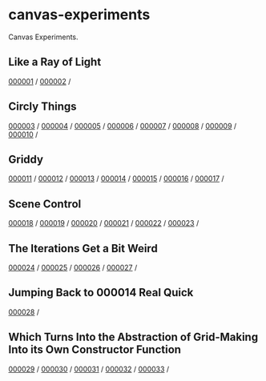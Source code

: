 # canvas-experiments

Canvas Experiments.

## Like a Ray of Light

[000001](./000001/) / 
[000002](./000002/) / 

## Circly Things

[000003](./000003/) / 
[000004](./000004/) / 
[000005](./000005/) / 
[000006](./000006/) / 
[000007](./000007/) / 
[000008](./000008/) / 
[000009](./000009/) / 
[000010](./000010/) / 

## Griddy

[000011](./000011/) / 
[000012](./000012/) / 
[000013](./000013/) / 
[000014](./000014/) / 
[000015](./000015/) / 
[000016](./000016/) / 
[000017](./000017/) / 

## Scene Control

[000018](./000018/) / 
[000019](./000019/) / 
[000020](./000020/) / 
[000021](./000021/) / 
[000022](./000022/) / 
[000023](./000023/) / 

## The Iterations Get a Bit Weird

[000024](./000024/) / 
[000025](./000025/) / 
[000026](./000026/) / 
[000027](./000027/) / 

## Jumping Back to 000014 Real Quick

[000028](./000028/) / 

## Which Turns Into the Abstraction of Grid-Making Into its Own Constructor Function

[000029](./000029/) / 
[000030](./000030/) / 
[000031](./000031/) / 
[000032](./000032/) / 
[000033](./000033/) / 

